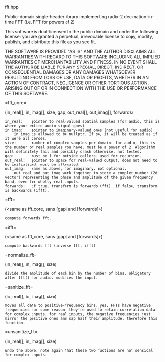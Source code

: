 fft.hpp

Public-domain single-header library implementing radix-2 decimation-in-time FFT (i.e. FFT for powers of 2)

This software is dual-licensed to the public domain and under the following
license: you are granted a perpetual, irrevocable license to copy, modify,
publish, and distribute this file as you see fit.

THE SOFTWARE IS PROVIDED "AS IS" AND THE AUTHOR DISCLAIMS ALL WARRANTIES WITH
REGARD TO THIS SOFTWARE INCLUDING ALL IMPLIED WARRANTIES OF MERCHANTABILITY AND
FITNESS. IN NO EVENT SHALL THE AUTHOR BE LIABLE FOR ANY SPECIAL, DIRECT,
INDIRECT, OR CONSEQUENTIAL DAMAGES OR ANY DAMAGES WHATSOEVER RESULTING FROM LOSS
OF USE, DATA OR PROFITS, WHETHER IN AN ACTION OF CONTRACT, NEGLIGENCE OR OTHER
TORTIOUS ACTION, ARISING OUT OF OR IN CONNECTION WITH THE USE OR PERFORMANCE OF
THIS SOFTWARE.

=fft_core=

(in_real[], in_imag[], size, gap, out_real[], out_imag[], forwards)

    in_real:    pointer to real-valued spatial samples (for audio, this is where your entire audio signal goes)
    in_imag:    pointer to imaginary-valued ones (not useful for audio)
        in_imag is allowed to be nullptr. If so, it will be treated as if it were all zeroes.
    size:       number of complex samples per domain. for audio, this is the number of real samples you have. must be a power of 2. Algorithm will definitely fail and possibly crash otherwise, not tested.
    gap:        must be 1 for outside callers. used for recursion.
    out_real:   pointer to space for real-valued output. does not need to be initialized. must be allocated.
    out_imag:   same as above, for imaginary. not optional.
        out_real and out_imag work together to store a complex number (2d vector) representing the phase and amplitude of the given frequency band, even for wholly real inputs.
    forwards:   if true, transform is forwards (fft). if false, transform is backwards (ifft).

=fft=

(<same as fft_core, sans [gap] and [forwards]>)

    compute forwards fft.

=ifft=

(<same as fft_core, sans [gap] and [forwards]>)

    compute backwards fft (inverse fft, ifft)

=normalize_fft=

(in_real[], in_imag[], size)

    divide the amplitude of each bin by the number of bins. obligatory after fft() for audio. modifies the input.

=sanitize_fft=

(in_real[], in_imag[], size)

    moves all data to positive-frequency bins. yes, FFTs have negative frequencies for some reason. they're used to retain correlation data for complex inputs. for real inputs, the negative frequencies just mirror the positive ones and sap half their amplitude, therefore this function.

=unsanitize_fft=

(in_real[], in_imag[], size)

    undo the above. note again that these two fuctions are not sensical for complex inputs.
